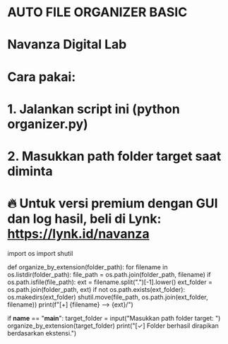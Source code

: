 # AUTO FILE ORGANIZER BASIC
# Navanza Digital Lab
# Cara pakai:
# 1. Jalankan script ini (python organizer.py)
# 2. Masukkan path folder target saat diminta
# 🔥 Untuk versi premium dengan GUI dan log hasil, beli di Lynk: https://lynk.id/navanza

import os
import shutil

def organize_by_extension(folder_path):
    for filename in os.listdir(folder_path):
        file_path = os.path.join(folder_path, filename)
        if os.path.isfile(file_path):
            ext = filename.split(".")[-1].lower()
            ext_folder = os.path.join(folder_path, ext)
            if not os.path.exists(ext_folder):
                os.makedirs(ext_folder)
            shutil.move(file_path, os.path.join(ext_folder, filename))
            print(f"[+] {filename} --> {ext}/")

if __name__ == "__main__":
    target_folder = input("Masukkan path folder target: ")
    organize_by_extension(target_folder)
    print("[✓] Folder berhasil dirapikan berdasarkan ekstensi.")
